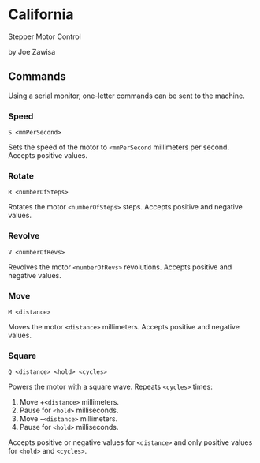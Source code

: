 # California
Stepper Motor Control

by Joe Zawisa

## Commands
Using a serial monitor, one-letter commands can be sent to the machine.

### Speed
~~~
S <mmPerSecond>
~~~
Sets the speed of the motor to `<mmPerSecond` millimeters per second. Accepts positive values.

### Rotate
~~~
R <numberOfSteps>
~~~
Rotates the motor `<numberOfSteps>` steps. Accepts positive and negative values.

### Revolve
~~~
V <numberOfRevs>
~~~
Revolves the motor `<numberOfRevs>` revolutions. Accepts positive and negative values.

### Move
~~~
M <distance>
~~~
Moves the motor `<distance>` millimeters. Accepts positive and negative values.

### Square
~~~
Q <distance> <hold> <cycles>
~~~
Powers the motor with a square wave. Repeats `<cycles>` times:
1. Move +`<distance>` millimeters.
2. Pause for `<hold>` milliseconds.
3. Move -`<distance>` millimeters.
4. Pause for `<hold>` milliseconds.

Accepts positive or negative values for `<distance>` and only positive values for `<hold>` and `<cycles>`.
